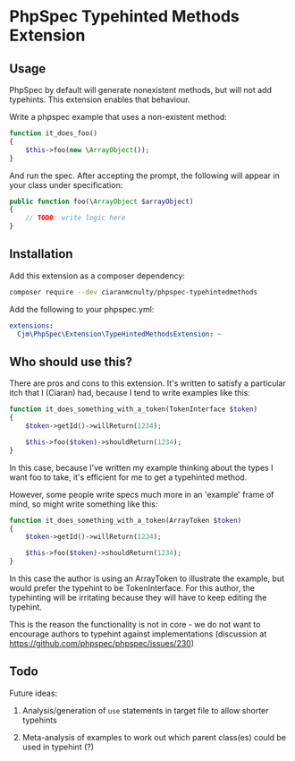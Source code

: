 # PhpSpec Typehinted Methods Extension

## Usage

PhpSpec by default will generate nonexistent methods, but will not add typehints. This extension enables that behaviour.

Write a phpspec example that uses a non-existent method:

```php
function it_does_foo()
{
    $this->foo(new \ArrayObject());
}
```

And run the spec. After accepting the prompt, the following will appear in your class under specification:

```php
public function foo(\ArrayObject $arrayObject)
{
    // TODO: write logic here
}
```

## Installation

Add this extension as a composer dependency:

```bash
composer require --dev ciaranmcnulty/phpspec-typehintedmethods
```

Add the following to your phpspec.yml:

```yml
extensions:
  Cjm\PhpSpec\Extension\TypeHintedMethodsExtension: ~
```

## Who should use this?

There are pros and cons to this extension. It's written to satisfy a particular itch that I (Ciaran) had, because I tend to write examples like this:

```php
function it_does_something_with_a_token(TokenInterface $token)
{
    $token->getId()->willReturn(1234);

    $this->foo($token)->shouldReturn(1234);
}
```

In this case, because I've written my example thinking about the types I want foo to take, it's efficient for me to get a typehinted method.

However, some people write specs much more in an 'example' frame of mind, so might write something like this:

```php
function it_does_something_with_a_token(ArrayToken $token)
{
    $token->getId()->willReturn(1234);

    $this->foo($token)->shouldReturn(1234);
}
```

In this case the author is using an ArrayToken to illustrate the example, but would prefer the typehint to be TokenInterface. For this author, the typehinting will be irritating because they will have to keep editing the typehint.

This is the reason the functionality is not in core - we do not want to encourage authors to typehint against implementations (discussion at https://github.com/phpspec/phpspec/issues/230)

## Todo

Future ideas:

1. Analysis/generation of `use` statements in target file to allow shorter typehints

2. Meta-analysis of examples to work out which parent class(es) could be used in typehint (?)
